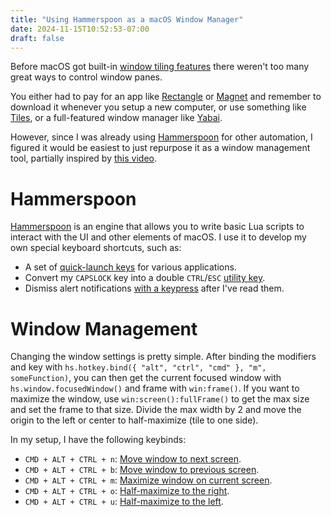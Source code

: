 ```yaml
---
title: "Using Hammerspoon as a macOS Window Manager"
date: 2024-11-15T10:52:53-07:00
draft: false
---
```


Before macOS got built-in [window tiling
features](https://support.apple.com/en-euro/guide/mac-help/mchlef287e5d/15.0/mac/15.0)
there weren't too many great ways to control window panes.

You either had to pay for an app like [Rectangle](https://rectangleapp.com/) or
[Magnet](https://magnet.crowdcafe.com/) and remember to download it whenever
you setup a new computer, or use something like
[Tiles](https://freemacsoft.net/tiles/), or a full-featured window manager like
[Yabai](https://github.com/koekeishiya/yabai).

However, since I was already using [Hammerspoon](https://www.hammerspoon.org/)
for other automation, I figured it would be easiest to just repurpose it as a
window management tool, partially inspired by [this
video](https://youtu.be/JZDt-PRq0uo?si=bo7xwzKH68G72J_Q&t=2507).

# Hammerspoon

[Hammerspoon](https://www.hammerspoon.org/) is an engine that allows you to
write basic Lua scripts to interact with the UI and other elements of macOS. I
use it to develop my own special keyboard shortcuts, such as:

- A set of [quick-launch
keys](https://github.com/nmasur/dotfiles/blob/1022a3998f06819d6b7987d312d62bb7c8bbea15/modules/darwin/hammerspoon/Spoons/Launcher.spoon/init.lua)
for various applications.
- Convert my `CAPSLOCK` key into a double `CTRL`/`ESC` [utility
key](https://github.com/nmasur/dotfiles/blob/1022a3998f06819d6b7987d312d62bb7c8bbea15/modules/darwin/hammerspoon/Spoons/ControlEscape.spoon/init.lua).
- Dismiss alert notifications [with a
keypress](https://github.com/nmasur/dotfiles/blob/1022a3998f06819d6b7987d312d62bb7c8bbea15/modules/darwin/hammerspoon/Spoons/DismissAlerts.spoon/init.lua)
after I've read them.

# Window Management

Changing the window settings is pretty simple. After binding the modifiers and
key with `hs.hotkey.bind({ "alt", "ctrl", "cmd" }, "m", someFunction)`, you
can then get the current focused window with `hs.window.focusedWindow()` and
frame with `win:frame()`. If you want to maximize the window, use
`win:screen():fullFrame()` to get the max size and set the frame to that
size. Divide the max width by 2 and move the origin to the left or center to
half-maximize (tile to one side).

In my setup, I have the following keybinds:

- `CMD + ALT + CTRL + n`: [Move window to next screen](https://github.com/nmasur/dotfiles/blob/1022a3998f06819d6b7987d312d62bb7c8bbea15/modules/darwin/hammerspoon/Spoons/MoveWindow.spoon/init.lua#L15).
- `CMD + ALT + CTRL + b`: [Move window to previous screen](https://github.com/nmasur/dotfiles/blob/1022a3998f06819d6b7987d312d62bb7c8bbea15/modules/darwin/hammerspoon/Spoons/MoveWindow.spoon/init.lua#L26).
- `CMD + ALT + CTRL + m`: [Maximize window on current screen](https://github.com/nmasur/dotfiles/blob/1022a3998f06819d6b7987d312d62bb7c8bbea15/modules/darwin/hammerspoon/Spoons/MoveWindow.spoon/init.lua#L33).
- `CMD + ALT + CTRL + o`: [Half-maximize to the right](https://github.com/nmasur/dotfiles/blob/1022a3998f06819d6b7987d312d62bb7c8bbea15/modules/darwin/hammerspoon/Spoons/MoveWindow.spoon/init.lua#L53).
- `CMD + ALT + CTRL + u`: [Half-maximize to the left](https://github.com/nmasur/dotfiles/blob/1022a3998f06819d6b7987d312d62bb7c8bbea15/modules/darwin/hammerspoon/Spoons/MoveWindow.spoon/init.lua#L67).

